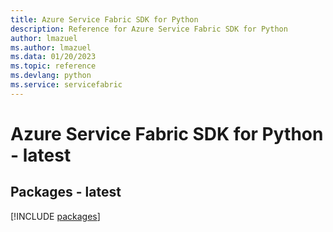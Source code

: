 ```yaml
---
title: Azure Service Fabric SDK for Python
description: Reference for Azure Service Fabric SDK for Python
author: lmazuel
ms.author: lmazuel
ms.data: 01/20/2023
ms.topic: reference
ms.devlang: python
ms.service: servicefabric
---
```

# Azure Service Fabric SDK for Python - latest
## Packages - latest
[!INCLUDE [packages](service-fabric-index.md)]